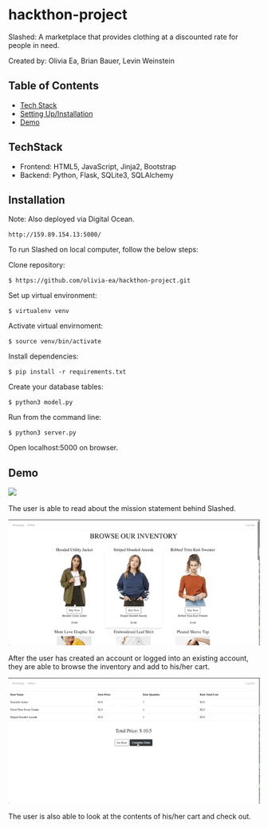 # hackthon-project
Slashed: A marketplace that provides clothing at a discounted rate for people in need. 

Created by: Olivia Ea, Brian Bauer, Levin Weinstein 

## Table of Contents
* [Tech Stack](#techstack) 
* [Setting Up/Installation](#installation)
* [Demo](#demo)


## TechStack
* Frontend: HTML5, JavaScript, Jinja2, Bootstrap 
* Backend: Python, Flask, SQLite3, SQLAlchemy 

## Installation 

Note: Also deployed via Digital Ocean. 
```
http://159.89.154.13:5000/
```

To run Slashed on local computer, follow the below steps:

Clone repository: 
```
$ https://github.com/olivia-ea/hackthon-project.git
```

Set up virtual environment: 

```
$ virtualenv venv
```

Activate virtual envirnoment:
```
$ source venv/bin/activate
```

Install dependencies:
```
$ pip install -r requirements.txt
```

Create your database tables:
```
$ python3 model.py
```

Run from the command line:
```
$ python3 server.py
```

Open localhost:5000 on browser.

## Demo

![](./static/slashed-gifs/slashed-1.gif)

The user is able to read about the mission statement behind Slashed. 

![](./static/slashed-gifs/slashed-2.gif)

After the user has created an account or logged into an existing account, they are able to browse the inventory and add to his/her cart.

![](./static/slashed-gifs/slashed-3.gif)

The user is also able to look at the contents of his/her cart and check out.
